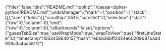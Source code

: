 {"filter":false,"title":"README.md","tooltip":"/caesar-cipher-python/README.md","undoManager":{"mark":-1,"position":-1,"stack":[]},"ace":{"folds":[],"scrolltop":351.5,"scrollleft":0,"selection":{"start":{"row":0,"column":0},"end":{"row":0,"column":0},"isBackwards":false},"options":{"guessTabSize":true,"useWrapMode":true,"wrapToView":true},"firstLineState":0},"timestamp":1563458640157,"hash":"e66b36bff2024e60209087badd926a3a4aa581f2"}